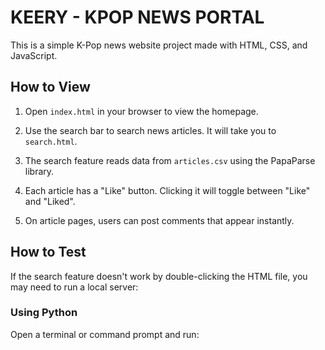 # KEERY - KPOP NEWS PORTAL

This is a simple K-Pop news website project made with HTML, CSS, and JavaScript.

## How to View

1. Open `index.html` in your browser to view the homepage.

2. Use the search bar to search news articles. It will take you to `search.html`.

3. The search feature reads data from `articles.csv` using the PapaParse library.

4. Each article has a "Like" button. Clicking it will toggle between "Like" and "Liked".

5. On article pages, users can post comments that appear instantly.

## How to Test

If the search feature doesn't work by double-clicking the HTML file, you may need to run a local server:

### Using Python

Open a terminal or command prompt and run:

